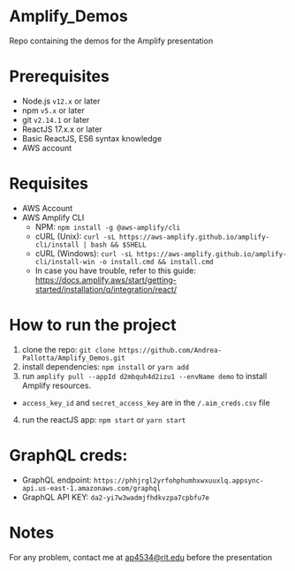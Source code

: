 # Amplify_Demos
Repo containing the demos for the Amplify presentation

# Prerequisites

- Node.js `v12.x` or later
- npm `v5.x` or later
- git `v2.14.1` or later
- ReactJS 17.x.x or later
- Basic ReactJS, ES6 syntax knowledge
- AWS account

# Requisites
- AWS Account
- AWS Amplify CLI
  - NPM: `npm install -g @aws-amplify/cli`
  - cURL (Unix): `curl -sL https://aws-amplify.github.io/amplify-cli/install | bash && $SHELL`
  - cURL (Windows): `curl -sL https://aws-amplify.github.io/amplify-cli/install-win -o install.cmd && install.cmd`
  - In case you have trouble, refer to this guide: https://docs.amplify.aws/start/getting-started/installation/q/integration/react/

# How to run the project
1. clone the repo: `git clone https://github.com/Andrea-Pallotta/Amplify_Demos.git`
2. install dependencies: `npm install` or `yarn add`
3. run `amplify pull --appId d2mbquh4d2izu1 --envName demo` to install Amplify resources. 
  - `access_key_id` and `secret_access_key` are in the `/.aim_creds.csv` file
4. run the reactJS app: `npm start` or `yarn start`

# GraphQL creds:
- GraphQL endpoint: `https://phhjrgl2yrfohphumhxwxuuxlq.appsync-api.us-east-1.amazonaws.com/graphql`
- GraphQL API KEY: `da2-yi7w3wadmjfhdkvzpa7cpbfu7e`

# Notes
For any problem, contact me at ap4534@rit.edu before the presentation
